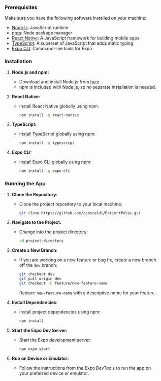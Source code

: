 ### Prerequisites

Make sure you have the following software installed on your machine:

- [Node.js](https://nodejs.org/): JavaScript runtime
- [npm](https://www.npmjs.com/): Node package manager
- [React Native](https://reactnative.dev/): A JavaScript framework for building mobile apps
- [TypeScript](https://www.typescriptlang.org/): A superset of JavaScript that adds static typing
- [Expo CLI](https://docs.expo.dev/get-started/installation/): Command-line tools for Expo

### Installation

1. **Node.js and npm:**
   - Download and install Node.js from [here](https://nodejs.org/).
   - npm is included with Node.js, so no separate installation is needed.

2. **React Native:**
   - Install React Native globally using npm:

     ```bash
     npm install -g react-native
     ```

3. **TypeScript:**
   - Install TypeScript globally using npm:

     ```bash
     npm install -g typescript
     ```

4. **Expo CLI:**
   - Install Expo CLI globally using npm:

     ```bash
     npm install -g expo-cli
     ```

### Running the App

1. **Clone the Repository:**
   - Clone the project repository to your local machine:

     ```bash
     git clone https://github.com/acostaldi/PatientPulse.git
     ```

2. **Navigate to the Project:**
   - Change into the project directory:

     ```bash
     cd project-directory
     ```

3. **Create a New Branch:**
   - If you are working on a new feature or bug fix, create a new branch off the `dev` branch:

     ```bash
     git checkout dev
     git pull origin dev
     git checkout -b feature/new-feature-name
     ```

     Replace `new-feature-name` with a descriptive name for your feature.

4. **Install Dependencies:**
   - Install project dependencies using npm:

     ```bash
     npm install
     ```

5. **Start the Expo Dev Server:**
   - Start the Expo development server:

     ```bash
     npx expo start
     ```

6. **Run on Device or Emulator:**
   - Follow the instructions from the Expo DevTools to run the app on your preferred device or emulator.